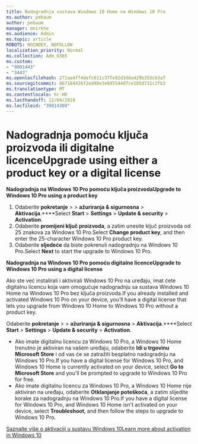 ```yaml
---
title: Nadogradnja sustava Windows 10 Home na Windows 10 Pro
ms.author: pebaum
author: pebaum
manager: mnirkhe
ms.audience: Admin
ms.topic: article
ROBOTS: NOINDEX, NOFOLLOW
localization_priority: Normal
ms.collection: Adm_O365
ms.custom:
- "9001443"
- "3443"
ms.openlocfilehash: 271ae4ff4defc611c37fe92d3dda429b353cb3a7
ms.sourcegitcommit: 867184426f2ed48e3e845544d7ce185d731c2fb3
ms.translationtype: MT
ms.contentlocale: hr-HR
ms.lasthandoff: 12/04/2019
ms.locfileid: "39814309"
---
```

# <a name="upgrade-using-either-a-product-key-or-a-digital-license"></a><span data-ttu-id="224f0-102">Nadogradnja pomoću ključa proizvoda ili digitalne licence</span><span class="sxs-lookup"><span data-stu-id="224f0-102">Upgrade using either a product key or a digital license</span></span>

<span data-ttu-id="224f0-103">**Nadogradnja na Windows 10 Pro pomoću ključa proizvoda**</span><span class="sxs-lookup"><span data-stu-id="224f0-103">**Upgrade to Windows 10 Pro using a product key**</span></span>

1. <span data-ttu-id="224f0-104">Odaberite **pokretanje** >  > **ažuriranja & sigurnosna** > **Aktivacija**.\*\*\*\*</span><span class="sxs-lookup"><span data-stu-id="224f0-104">Select **Start** > **Settings** > **Update & security** > **Activation**.</span></span>
2. <span data-ttu-id="224f0-105">Odaberite **promijeni ključ proizvoda**, a zatim unesite ključ proizvoda od 25 znakova za Windows 10 Pro.</span><span class="sxs-lookup"><span data-stu-id="224f0-105">Select **Change product key**, and then enter the 25-character Windows 10 Pro product key.</span></span>
3. <span data-ttu-id="224f0-106">Odaberite **sljedeće** da biste pokrenuli nadogradnju na Windows 10 Pro.</span><span class="sxs-lookup"><span data-stu-id="224f0-106">Select **Next** to start the upgrade to Windows 10 Pro.</span></span>

<span data-ttu-id="224f0-107">**Nadogradnja na Windows 10 Pro pomoću digitalne licence**</span><span class="sxs-lookup"><span data-stu-id="224f0-107">**Upgrade to Windows 10 Pro using a digital license**</span></span>

<span data-ttu-id="224f0-108">Ako ste već instalirali i aktivirali Windows 10 Pro na uređaju, imat ćete digitalnu licencu koja vam omogućuje nadogradnju sa sustava Windows 10 Home na Windows 10 Pro bez ključa proizvoda.</span><span class="sxs-lookup"><span data-stu-id="224f0-108">If you already installed and activated Windows 10 Pro on your device, you’ll have a digital license that lets you upgrade from Windows 10 Home to Windows 10 Pro without a product key.</span></span>

<span data-ttu-id="224f0-109">Odaberite **pokretanje** >  > **ažuriranja & sigurnosna** > **Aktivacija**.\*\*\*\*</span><span class="sxs-lookup"><span data-stu-id="224f0-109">Select **Start** > **Settings** > **Update & security** > **Activation**.</span></span>

- <span data-ttu-id="224f0-110">Ako imate digitalnu licencu za Windows 10 Pro, a Windows 10 Home trenutno je aktiviran na vašem uređaju, odaberite **Idi u trgovinu Microsoft Store** i od vas će se zatražiti besplatno nadogradnju na Windows 10 Pro.</span><span class="sxs-lookup"><span data-stu-id="224f0-110">If you have a digital license for Windows 10 Pro, and Windows 10 Home is currently activated on your device, select **Go to Microsoft Store** and you'll be prompted to upgrade to Windows 10 Pro for free.</span></span>
- <span data-ttu-id="224f0-111">Ako imate digitalnu licencu za Windows 10 Pro, a Windows 10 Home nije aktiviran na uređaju, odaberite **Otklanjanje poteškoća**, a zatim slijedite korake za nadogradnju na Windows 10 Pro.</span><span class="sxs-lookup"><span data-stu-id="224f0-111">If you have a digital license for Windows 10 Pro, and Windows 10 Home isn't activated on your device, select **Troubleshoot**, and then follow the steps to upgrade to Windows 10 Pro.</span></span>

[<span data-ttu-id="224f0-112">Saznajte više o aktivaciji u sustavu Windows 10</span><span class="sxs-lookup"><span data-stu-id="224f0-112">Learn more about activation in Windows 10</span></span>](https://support.microsoft.com/help/12440)